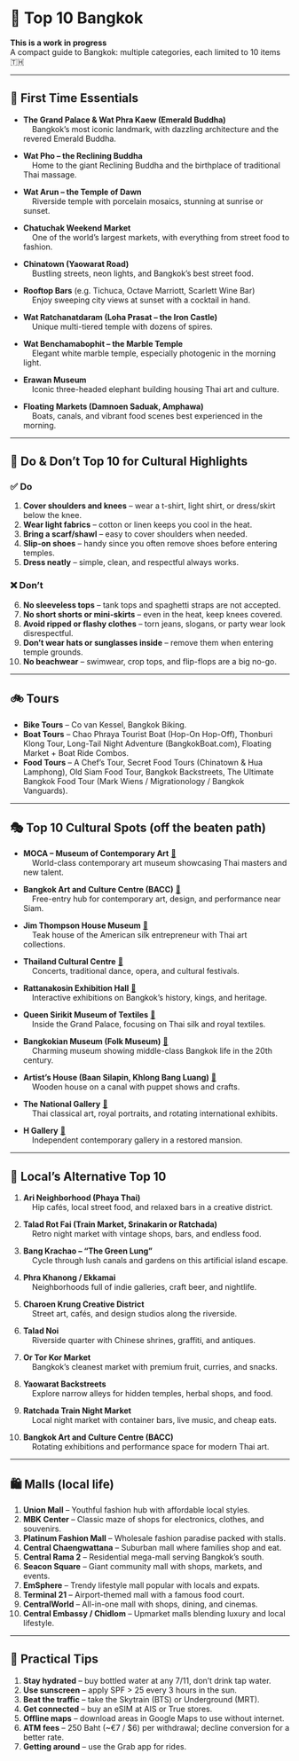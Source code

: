 # 🌆 Top 10 Bangkok  

**This is a work in progress**  
A compact guide to Bangkok: multiple categories, each limited to 10 items 🇹🇭  

---

## 🏯 First Time Essentials
- **The Grand Palace & Wat Phra Kaew (Emerald Buddha)**  
  &nbsp;&nbsp;&nbsp;&nbsp;Bangkok’s most iconic landmark, with dazzling architecture and the revered Emerald Buddha.  

- **Wat Pho – the Reclining Buddha**  
  &nbsp;&nbsp;&nbsp;&nbsp;Home to the giant Reclining Buddha and the birthplace of traditional Thai massage.  

- **Wat Arun – the Temple of Dawn**  
  &nbsp;&nbsp;&nbsp;&nbsp;Riverside temple with porcelain mosaics, stunning at sunrise or sunset.  

- **Chatuchak Weekend Market**  
  &nbsp;&nbsp;&nbsp;&nbsp;One of the world’s largest markets, with everything from street food to fashion.  

- **Chinatown (Yaowarat Road)**  
  &nbsp;&nbsp;&nbsp;&nbsp;Bustling streets, neon lights, and Bangkok’s best street food.  

- **Rooftop Bars** (e.g. Tichuca, Octave Marriott, Scarlett Wine Bar)  
  &nbsp;&nbsp;&nbsp;&nbsp;Enjoy sweeping city views at sunset with a cocktail in hand.  

- **Wat Ratchanatdaram (Loha Prasat – the Iron Castle)**  
  &nbsp;&nbsp;&nbsp;&nbsp;Unique multi-tiered temple with dozens of spires.  

- **Wat Benchamabophit – the Marble Temple**  
  &nbsp;&nbsp;&nbsp;&nbsp;Elegant white marble temple, especially photogenic in the morning light.  

- **Erawan Museum**  
  &nbsp;&nbsp;&nbsp;&nbsp;Iconic three-headed elephant building housing Thai art and culture.  

- **Floating Markets (Damnoen Saduak, Amphawa)**  
  &nbsp;&nbsp;&nbsp;&nbsp;Boats, canals, and vibrant food scenes best experienced in the morning.  

---

## 🙏 Do & Don’t Top 10 for Cultural Highlights

### ✅ Do
1. **Cover shoulders and knees** – wear a t-shirt, light shirt, or dress/skirt below the knee.  
2. **Wear light fabrics** – cotton or linen keeps you cool in the heat.  
3. **Bring a scarf/shawl** – easy to cover shoulders when needed.  
4. **Slip-on shoes** – handy since you often remove shoes before entering temples.  
5. **Dress neatly** – simple, clean, and respectful always works.  

### ❌ Don’t
6. **No sleeveless tops** – tank tops and spaghetti straps are not accepted.  
7. **No short shorts or mini-skirts** – even in the heat, keep knees covered.  
8. **Avoid ripped or flashy clothes** – torn jeans, slogans, or party wear look disrespectful.  
9. **Don’t wear hats or sunglasses inside** – remove them when entering temple grounds.  
10. **No beachwear** – swimwear, crop tops, and flip-flops are a big no-go.  

---

## 🚲 Tours
- **Bike Tours** – Co van Kessel, Bangkok Biking.  
- **Boat Tours** – Chao Phraya Tourist Boat (Hop-On Hop-Off), Thonburi Klong Tour, Long-Tail Night Adventure (BangkokBoat.com), Floating Market + Boat Ride Combos.  
- **Food Tours** – A Chef’s Tour, Secret Food Tours (Chinatown & Hua Lamphong), Old Siam Food Tour, Bangkok Backstreets, The Ultimate Bangkok Food Tour (Mark Wiens / Migrationology / Bangkok Vanguards).  

---

## 🎭 Top 10 Cultural Spots (off the beaten path)

- **MOCA – Museum of Contemporary Art** [📍](https://goo.gl/maps/f3xuNkgpKpW7pKjU8)  
  &nbsp;&nbsp;&nbsp;&nbsp;World-class contemporary art museum showcasing Thai masters and new talent.  

- **Bangkok Art and Culture Centre (BACC)** [📍](https://goo.gl/maps/Vy3Nw1M7cWk)  
  &nbsp;&nbsp;&nbsp;&nbsp;Free-entry hub for contemporary art, design, and performance near Siam.  

- **Jim Thompson House Museum** [📍](https://goo.gl/maps/1V7hTVm5pgq)  
  &nbsp;&nbsp;&nbsp;&nbsp;Teak house of the American silk entrepreneur with Thai art collections.  

- **Thailand Cultural Centre** [📍](https://goo.gl/maps/rkPwiUPhVu82)  
  &nbsp;&nbsp;&nbsp;&nbsp;Concerts, traditional dance, opera, and cultural festivals.  

- **Rattanakosin Exhibition Hall** [📍](https://goo.gl/maps/DVYLy7xWW5C2)  
  &nbsp;&nbsp;&nbsp;&nbsp;Interactive exhibitions on Bangkok’s history, kings, and heritage.  

- **Queen Sirikit Museum of Textiles** [📍](https://goo.gl/maps/QD1aXrvZqUU2)  
  &nbsp;&nbsp;&nbsp;&nbsp;Inside the Grand Palace, focusing on Thai silk and royal textiles.  

- **Bangkokian Museum (Folk Museum)** [📍](https://goo.gl/maps/VtEBrjVQbyJ2)  
  &nbsp;&nbsp;&nbsp;&nbsp;Charming museum showing middle-class Bangkok life in the 20th century.  

- **Artist’s House (Baan Silapin, Khlong Bang Luang)** [📍](https://goo.gl/maps/jp9ttqQfLzH2)  
  &nbsp;&nbsp;&nbsp;&nbsp;Wooden house on a canal with puppet shows and crafts.  

- **The National Gallery** [📍](https://goo.gl/maps/zPBpsQCdLME2)  
  &nbsp;&nbsp;&nbsp;&nbsp;Thai classical art, royal portraits, and rotating international exhibits.  

- **H Gallery** [📍](https://goo.gl/maps/zDRvU1C8DJu)  
  &nbsp;&nbsp;&nbsp;&nbsp;Independent contemporary gallery in a restored mansion.  

---

## 🌿 Local’s Alternative Top 10

1. **Ari Neighborhood (Phaya Thai)**  
   &nbsp;&nbsp;&nbsp;&nbsp;Hip cafés, local street food, and relaxed bars in a creative district.  

2. **Talad Rot Fai (Train Market, Srinakarin or Ratchada)**  
   &nbsp;&nbsp;&nbsp;&nbsp;Retro night market with vintage shops, bars, and endless food.  

3. **Bang Krachao – “The Green Lung”**  
   &nbsp;&nbsp;&nbsp;&nbsp;Cycle through lush canals and gardens on this artificial island escape.  

4. **Phra Khanong / Ekkamai**  
   &nbsp;&nbsp;&nbsp;&nbsp;Neighborhoods full of indie galleries, craft beer, and nightlife.  

5. **Charoen Krung Creative District**  
   &nbsp;&nbsp;&nbsp;&nbsp;Street art, cafés, and design studios along the riverside.  

6. **Talad Noi**  
   &nbsp;&nbsp;&nbsp;&nbsp;Riverside quarter with Chinese shrines, graffiti, and antiques.  

7. **Or Tor Kor Market**  
   &nbsp;&nbsp;&nbsp;&nbsp;Bangkok’s cleanest market with premium fruit, curries, and snacks.  

8. **Yaowarat Backstreets**  
   &nbsp;&nbsp;&nbsp;&nbsp;Explore narrow alleys for hidden temples, herbal shops, and food.  

9. **Ratchada Train Night Market**  
   &nbsp;&nbsp;&nbsp;&nbsp;Local night market with container bars, live music, and cheap eats.  

10. **Bangkok Art and Culture Centre (BACC)**  
    &nbsp;&nbsp;&nbsp;&nbsp;Rotating exhibitions and performance space for modern Thai art.  

---

## 🛍️ Malls (local life)

1. **Union Mall** – Youthful fashion hub with affordable local styles.  
2. **MBK Center** – Classic maze of shops for electronics, clothes, and souvenirs.  
3. **Platinum Fashion Mall** – Wholesale fashion paradise packed with stalls.  
4. **Central Chaengwattana** – Suburban mall where families shop and eat.  
5. **Central Rama 2** – Residential mega-mall serving Bangkok’s south.  
6. **Seacon Square** – Giant community mall with shops, markets, and events.  
7. **EmSphere** – Trendy lifestyle mall popular with locals and expats.  
8. **Terminal 21** – Airport-themed mall with a famous food court.  
9. **CentralWorld** – All-in-one mall with shops, dining, and cinemas.  
10. **Central Embassy / Chidlom** – Upmarket malls blending luxury and local lifestyle.  

---

## 📝 Practical Tips

1. **Stay hydrated** – buy bottled water at any 7/11, don’t drink tap water.  
2. **Use sunscreen** – apply SPF > 25 every 3 hours in the sun.  
3. **Beat the traffic** – take the Skytrain (BTS) or Underground (MRT).  
4. **Get connected** – buy an eSIM at AIS or True stores.  
5. **Offline maps** – download areas in Google Maps to use without internet.  
6. **ATM fees** – 250 Baht (~€7 / $6) per withdrawal; decline conversion for a better rate.  
7. **Getting around** – use the Grab app for rides.  
